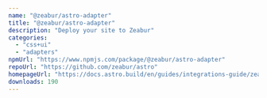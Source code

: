 ```yaml
---
name: "@zeabur/astro-adapter"
title: "@zeabur/astro-adapter"
description: "Deploy your site to Zeabur"
categories:
  - "css+ui"
  - "adapters"
npmUrl: "https://www.npmjs.com/package/@zeabur/astro-adapter"
repoUrl: "https://github.com/zeabur/astro"
homepageUrl: "https://docs.astro.build/en/guides/integrations-guide/zeabur/"
downloads: 190
---
```

